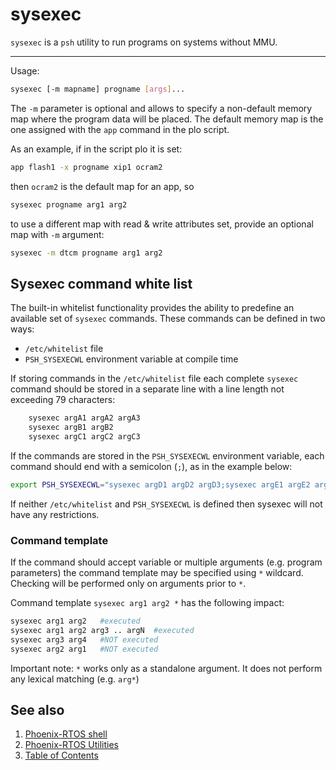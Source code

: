 # sysexec

`sysexec` is a `psh` utility to run programs on systems without MMU.

---

Usage:

```bash
sysexec [-m mapname] progname [args]...
```

The `-m` parameter is optional and allows to specify a non-default memory map where the program data will be placed.
The default memory map is the one assigned with the `app` command in the plo script.

As an example, if in the script plo it is set:

```bash
app flash1 -x progname xip1 ocram2
```

then `ocram2` is the default map for an app, so

```bash
sysexec progname arg1 arg2
```

to use a different map with read & write attributes set, provide an optional map with `-m` argument:

```bash
sysexec -m dtcm progname arg1 arg2
```

## Sysexec command white list

The built-in whitelist functionality provides the ability to predefine an available set of `sysexec` commands.
These commands can be defined in two ways:

- `/etc/whitelist` file
- `PSH_SYSEXECWL` environment variable at compile time

If storing commands in the `/etc/whitelist` file each complete `sysexec` command should be stored in a separate line
with a line length not exceeding 79 characters:

```bash
    sysexec argA1 argA2 argA3
    sysexec argB1 argB2
    sysexec argC1 argC2 argC3
```

If the commands are stored in the `PSH_SYSEXECWL` environment variable, each command should end with a semicolon
(`;`), as in the example below:

```bash
export PSH_SYSEXECWL="sysexec argD1 argD2 argD3;sysexec argE1 argE2 argE3;sysexec argF1 argF2"
```

If neither `/etc/whitelist` and `PSH_SYSEXECWL` is defined then sysexec will not have any restrictions.

### Command template

If the command should accept variable or multiple arguments (e.g. program parameters) the command template may be
specified using `*` wildcard. Checking will be performed only on arguments prior to `*`.

Command template `sysexec arg1 arg2 *` has the following impact:

```bash
sysexec arg1 arg2   #executed
sysexec arg1 arg2 arg3 .. argN  #executed
sysexec arg3 arg4   #NOT executed
sysexec arg2 arg1   #NOT executed
```

Important note: `*` works only as a standalone argument. It does not perform any lexical matching (e.g. `arg*`)

## See also

1. [Phoenix-RTOS shell](psh.md)
2. [Phoenix-RTOS Utilities](README.md)
3. [Table of Contents](../README.md)
